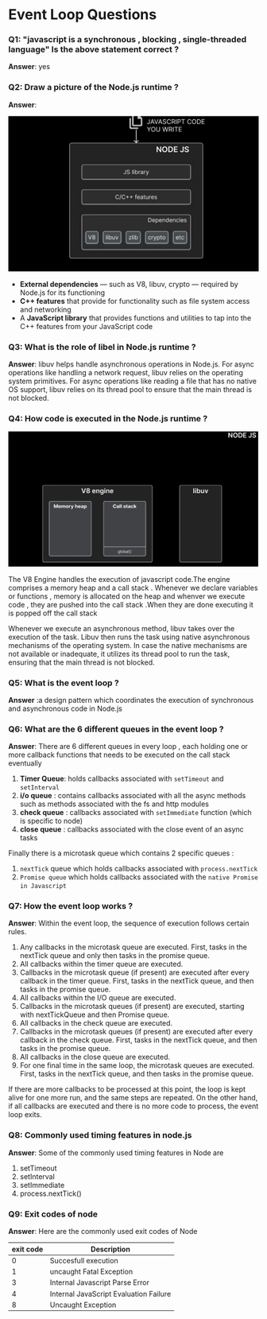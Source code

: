 # Event Loop Questions

### Q1: "javascript is a synchronous , blocking , single-threaded language" Is the above statement correct ? 

**Answer**: yes 

### Q2: Draw a picture of the Node.js runtime ? 

**Answer**: 

![node-runtime](../assets/node-runtime.png)

- **External dependencies** — such as V8, libuv, crypto — required by Node.js for its functioning
- **C++ features** that provide for functionality such as file system access and networking
- A **JavaScript library** that provides functions and utilities to tap into the C++ features from your JavaScript code

### Q3: What is the role of libel in Node.js runtime ?

**Answer**: libuv helps handle asynchronous operations in Node.js. For async operations like handling a network request, libuv relies on the operating system primitives. For async operations like reading a file that has no native OS support, libuv relies on its thread pool to ensure that the main thread is not blocked.

### Q4: How code is executed in the Node.js runtime ? 

![execution](../assets/execution.png)

The V8 Engine handles the execution of javascript code.The engine comprises a memory heap and a call stack . Whenever we declare variables or functions , memory is allocated on the heap and whenver we execute code , they are pushed into the call stack .When they are done executing it is popped off the call stack

Whenever we execute an asynchronous method, libuv takes over the execution of the task. Libuv then runs the task using native asynchronous mechanisms of the operating system. In case the native mechanisms are not available or inadequate, it utilizes its thread pool to run the task, ensuring that the main thread is not blocked.

### Q5: What is the event loop ? 

**Answer** :a design pattern which coordinates the execution of synchronous and asynchronous code in Node.js 

### Q6: What are the 6 different queues in the event loop ? 

**Answer**: There are 6 different queues in every loop , each holding one or more callback functions that needs to be executed on the call stack eventually

1. **Timer Queue**: holds callbacks associated with `setTimeout` and `setInterval`
2. **i/o queue** : contains callbacks associated with all the async methods such as methods associated with the fs and http modules
3. **check queue** : callbacks associated with `setImmediate` function (which is specific to node)
4. **close queue** : callbacks associated with the close event of an async tasks

Finally there is a microtask queue which contains 2 specific queues :

1. `nextTick` queue which holds callbacks associated with `process.nextTick`
2. `Promise queue` which holds callbacks associated with the `native Promise in Javascript`

### Q7: How the event loop works ? 

**Answer**: Within the event loop, the sequence of execution follows certain rules.

1. Any callbacks in the microtask queue are executed. First, tasks in the nextTick queue and only then tasks in the promise queue.
2. All callbacks within the timer queue are executed.
3. Callbacks in the microtask queue (if present) are executed after every callback in the timer queue. First, tasks in the nextTick queue, and then tasks in the promise queue.
4. All callbacks within the I/O queue are executed.
5. Callbacks in the microtask queues (if present) are executed, starting with nextTickQueue and then Promise queue.
6. All callbacks in the check queue are executed.
7. Callbacks in the microtask queues (if present) are executed after every callback in the check queue. First, tasks in the nextTick queue, and then tasks in the promise queue.
8. All callbacks in the close queue are executed.
9. For one final time in the same loop, the microtask queues are executed. First, tasks in the nextTick queue, and then tasks in the promise queue.

If there are more callbacks to be processed at this point, the loop is kept alive for one more run, and the same steps are repeated. On the other hand, if all callbacks are executed and there is no more code to process, the event loop exits.

### Q8: Commonly used timing features in node.js 

**Answer**: Some of the commonly used timing features in Node are

1. setTimeout
2. setInterval
3. setImmediate
4. process.nextTick()

### Q9: Exit codes of node 

**Answer**: Here are the commonly used exit codes of Node 

| exit code | Description                            |
| --------- | -------------------------------------- |
| 0         | Succesfull execution                   |
| 1         | uncaught Fatal Exception               |
| 3         | Internal Javascript Parse Error        |
| 4         | Internal JavaScript Evaluation Failure |
| 8         | Uncaught Exception                     |


